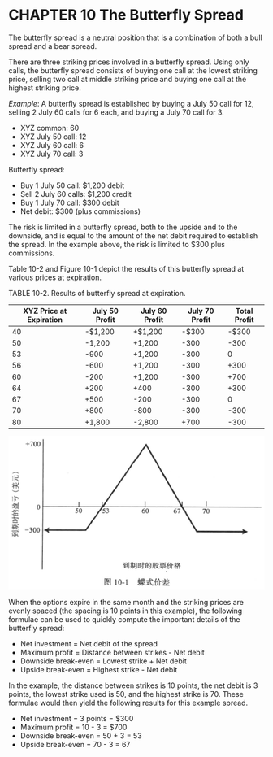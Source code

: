 # CHAPTER 10 The Butterfly Spread

The butterfly spread is a neutral position that is a combination of both a bull spread and a bear spread.

There are three striking prices involved in a butterfly spread. Using only calls, the butterfly spread consists of buying one call at the lowest striking price, selling two call at middle striking price and buying one call at the highest striking price.

*Example*: A butterfly spread is established by buying a July 50 call for 12, selling 2 July 60 calls for 6 each, and buying a July 70 call for 3.

- XYZ common: 60
- XYZ July 50 call: 12
- XYZ July 60 call: 6
- XYZ July 70 call: 3

Butterfly spread:

- Buy 1 July 50 call: $1,200 debit
- Sell 2 July 60 calls: $1,200 credit
- Buy 1 July 70 call: $300 debit
- Net debit: $300 (plus commissions)

The risk is limited in a butterfly spread, both to the upside and to the downside, and is equal to the amount of the net debit required to establish the spread. In the example above, the risk is limited to $300 plus commissions.

Table 10-2 and Figure 10-1 depict the results of this butterfly spread at various prices at expiration.

TABLE 10-2. Results of butterfly spread at expiration.

|XYZ Price at Expiration|July 50 Profit|July 60 Profit|July 70 Profit|Total Profit|
|--|--|--|--|--|
|40|-$1,200|+$1,200|-$300|-$300|
|50|-1,200|+1,200|-300|-300|
|53|-900|+1,200|-300|0|
|56|-600|+1,200|-300|+300|
|60|-200|+1,200|-300|+700|
|64|+200|+400|-300|+300|
|67|+500|-200|-300|0|
|70|+800|-800|-300|-300|
|80|+1,800|-2,800|+700|-300|

![FIGURE 10-1](https://github.com/iknowledges/BlogImage/blob/main/Option/Figure-10-1.png?raw=true)

When the options expire in the same month and the striking prices are evenly spaced (the spacing is 10 points in this example), the following formulae can be used to quickly compute the important details of the butterfly spread:

- Net investment = Net debit of the spread
- Maximum profit = Distance between strikes - Net debit
- Downside break-even = Lowest strike + Net debit
- Upside break-even = Highest strike - Net debit

In the example, the distance between strikes is 10 points, the net debit is 3 points, the lowest strike used is 50, and the highest strike is 70. These formulae would then yield the following results for this example spread.

- Net investment = 3 points = $300
- Maximum profit = 10 - 3 = $700
- Downside break-even = 50 + 3 = 53
- Upside break-even = 70 - 3 = 67